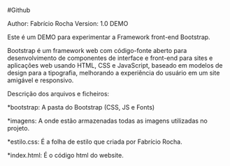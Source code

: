 #Github

Author: Fabrício Rocha
Version: 1.0 DEMO


Este é um DEMO para experimentar a Framework front-end Bootstrap.

Bootstrap é um framework web com código-fonte aberto para desenvolvimento de componentes de interface e front-end para sites e aplicações web usando HTML, CSS e JavaScript, baseado em modelos de design para a tipografia, melhorando a experiência do usuário em um site amigável e responsivo.



Descrição dos arquivos e ficheiros:

*bootstrap: A pasta do Bootstrap (CSS, JS e Fonts)

*imagens: A onde estão armazenadas todas as imagens utilizadas no projeto.

*estilo.css: É a folha de estilo que criada por Fabrício Rocha.

*index.html: É o código html do website.


